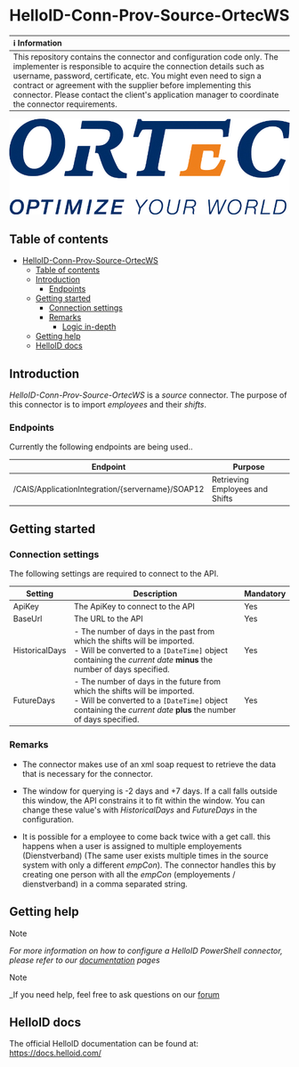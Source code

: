 
# HelloID-Conn-Prov-Source-OrtecWS


| :information_source: Information                                                                                                                                                                                                                                                                                                                                                       |
| :------------------------------------------------------------------------------------------------------------------------------------------------------------------------------------------------------------------------------------------------------------------------------------------------------------------------------------------------------------------------------------- |
| This repository contains the connector and configuration code only. The implementer is responsible to acquire the connection details such as username, password, certificate, etc. You might even need to sign a contract or agreement with the supplier before implementing this connector. Please contact the client's application manager to coordinate the connector requirements. |

<p align="center">
  <img src="https://raw.githubusercontent.com/Tools4everBV/HelloID-Conn-Prov-Source-OrtecWS/refs/heads/main/Logo.png">
</p>

## Table of contents

- [HelloID-Conn-Prov-Source-OrtecWS](#HelloID-Conn-Prov-Source-OrtecWS)
  - [Table of contents](#table-of-contents)
  - [Introduction](#introduction)
    - [Endpoints](#endpoints)
  - [Getting started](#getting-started)
    - [Connection settings](#connection-settings)
    - [Remarks](#remarks)
      - [Logic in-depth](#logic-in-depth)
  - [Getting help](#getting-help)
  - [HelloID docs](#helloid-docs)

## Introduction

_HelloID-Conn-Prov-Source-OrtecWS_ is a _source_ connector. The purpose of this connector is to import _employees_ and their _shifts_.

### Endpoints

Currently the following endpoints are being used..

| Endpoint                                          | Purpose                         |
| ------------------------------------------------- |-------------------------------- |
| /CAIS/ApplicationIntegration/{servername}/SOAP12 | Retrieving Employees and Shifts |


## Getting started

### Connection settings

The following settings are required to connect to the API.

| Setting    | Description                                                                            | Mandatory |
| ---------- | -------------------------------------------------------------------------------------- | --------- |
| ApiKey     | The ApiKey to connect to the API                                                       | Yes       |
| BaseUrl    | The URL to the API                                                                     | Yes       |
| HistoricalDays | - The number of days in the past from which the shifts will be imported.<br> - Will be converted to a `[DateTime]` object containing the _current date_ __minus__ the number of days specified. | Yes       |
| FutureDays | - The number of days in the future from which the shifts will be imported.<br> - Will be converted to a `[DateTime]` object containing the _current date_ __plus__ the number of days specified. | Yes       |

### Remarks

- The connector makes use of an xml soap request to retrieve the data that is necessary for the connector.

- The window for querying is -2 days and +7 days. If a call falls outside this window, the API constrains it to fit within the window. You can change these value's with _HistoricalDays_ and _FutureDays_ in the configuration.

- It is possible for a employee to come back twice with a get call. this happens when a user is assigned to multiple employements (Dienstverband) (The same user exists multiple times in the source system with only a different _empCon_). The connector handles this by creating one person with all the _empCon_ (employements / dienstverband) in a comma separated string.

## Getting help

> [!NOTE]
> _For more information on how to configure a HelloID PowerShell connector, please refer to our [documentation](https://docs.helloid.com/hc/en-us/articles/360012557600-Configure-a-custom-PowerShell-source-system) pages_

> [!NOTE]
> _If you need help, feel free to ask questions on our [forum](https://forum.helloid.com/forum/helloid-connectors/provisioning/5311-helloid-conn-prov-source-ortecws-persons)

## HelloID docs

The official HelloID documentation can be found at: https://docs.helloid.com/

